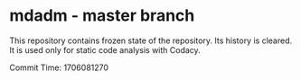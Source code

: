 # mdadm - master branch

This repository contains frozen state of the repository.
Its history is cleared. It is used only for static code
analysis with Codacy.

Commit Time: 1706081270